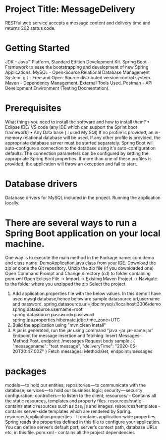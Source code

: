 # Project Title: MessageDelivery
RESTful web service accepts a message content and delivery time and returns 202 status code.
# Getting Started
JDK - Java™ Platform, Standard Edition Development Kit.
Spring Boot - Framework to ease the bootstrapping and development of new Spring Applications.
MySQL - Open-Source Relational Database Management System.
git - Free and Open-Source distributed version control system.
Maven - Dependency Management.
External Tools Used.
Postman - API Development Environment (Testing Docmentation).
# Prerequisites
What things you need to install the software and how to install them?
•	Eclipse IDE/ VS code (any IDE which can support the Sprint boot framework)
•	Any Data base ( I used My SQl)
If no profile is provided, an in-memory relational database will be used. If any other profile is provided, the appropriate database server must be started separately. Spring Boot will auto-configure a connection to the database using it's auto-configuration defaults. The connection parameters can be configured by setting the appropriate Spring Boot properties. If more than one of these profiles is provided, the application will throw an exception and fail to start.
# Database drivers
Database drivers for MySQL included in the project. Running the application locally.
# There are several ways to run a Spring Boot application on your local machine.
One way is to execute the main method in the Package name: com.demo and class name: DemoApplication.java class from your IDE.
Download the zip or clone the Git repository.
Unzip the zip file (if you downloaded one)
Open Command Prompt and Change directory (cd) to folder containing pom.xml
Open Eclipse
File -> Import -> Existing Maven Project -> Navigate to the folder where you unzipped the zip
Select the project
1.	Add application.properties file with the below values. In this demo I have used mysql database,hence below are sample datasource url,username and password. spring.datasource.url=jdbc:mysql://localhost:3306/demo spring.datasource.username=root spring.datasource.password=password spring.jpa.properties.hibernate.jdbc.time_zone=UTC 
2.	Build the application using "mvn clean install" 
3.	A jar is generated, run the jar using command "java -jar jar-name.jar"
Endpoint for message insertion and fetching: Insert Messages: Method:Post, endpoint: /messages Request body sample : { "messagename": "test message", "deliveryTime": "2020-05-20T20:47:00Z"
} Fetch messages: Method:Get, endpoint:/messages
# packages
models — to hold our entities;
repositories — to communicate with the database;
services — to hold our business logic;
security — security configuration;
controllers — to listen to the client;
resources/ - Contains all the static resources, templates and property files.
resources/static - contains static resources such as css, js and images.
resources/templates - contains server-side templates which are rendered by Spring.
resources/application.properties - It contains application-wide properties. Spring reads the properties defined in this file to configure your application. You can define server’s default port, server’s context path, database URLs etc, in this file.
pom.xml - contains all the project dependencies

